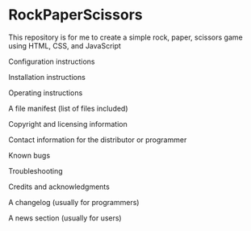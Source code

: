 # RockPaperScissors
<p>This repository is for me to create a simple rock, paper, scissors game using HTML, CSS, and JavaScript</p>
<p>Configuration instructions</p>
<p>Installation instructions</p>
<p>Operating instructions</p>
<p>A file manifest (list of files included)</p>
<p>Copyright and licensing information</p>
<p>Contact information for the distributor or programmer</p>
<p>Known bugs</p>
<p>Troubleshooting</p>
<p>Credits and acknowledgments</p>
<p>A changelog (usually for programmers)</p>
<p>A news section (usually for users)</p>
